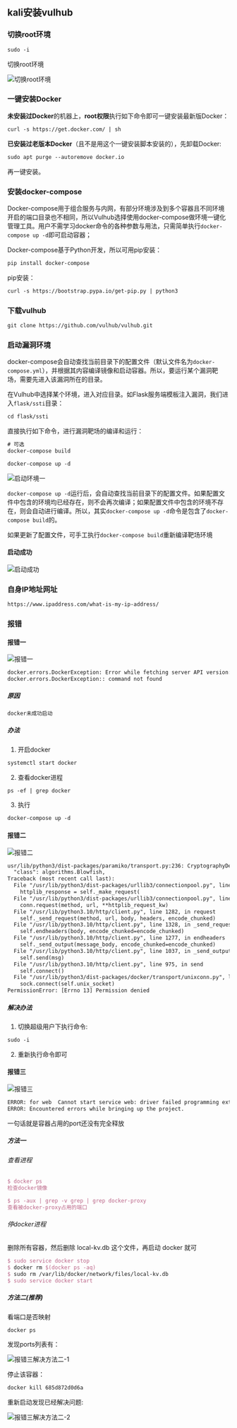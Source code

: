 ## kali安装vulhub

### 切换root环境

~~~ tex 
sudo -i
~~~

切换root环境

![切换root环境](.\图片\切换root环境.PNG)



### 一键安装Docker

<b>未安装过Docker</b>的机器上，<b>root权限</b>执行如下命令即可一键安装最新版Docker：

~~~ tex
curl -s https://get.docker.com/ | sh 
~~~



<b>已安装过老版本Docker</b>（且不是用这个一键安装脚本安装的），先卸载Docker:

~~~ tex
sudo apt purge --autoremove docker.io
~~~

再一键安装。



### 安装docker-compose

Docker-compose用于组合服务与内网，有部分环境涉及到多个容器且不同环境开启的端口目录也不相同，所以Vulhub选择使用docker-compose做环境一键化管理工具。用户不需学习docker命令的各种参数与用法，只需简单执行`docker-compose up -d`即可启动容器；

Docker-compose基于Python开发，所以可用pip安装：

~~~ tex
pip install docker-compose
~~~



pip安装：

~~~ tex
curl -s https://bootstrap.pypa.io/get-pip.py | python3
~~~



### 下载vulhub

~~~ tex
git clone https://github.com/vulhub/vulhub.git
~~~



### 启动漏洞环境

docker-compose会自动查找当前目录下的配置文件（默认文件名为`docker-compose.yml`），并根据其内容编译镜像和启动容器。所以，要运行某个漏洞靶场，需要先进入该漏洞所在的目录。



在Vulhub中选择某个环境，进入对应目录。如Flask服务端模板注入漏洞，我们进入`flask/ssti`目录：

~~~ tex
cd flask/ssti
~~~



直接执行如下命令，进行漏洞靶场的编译和运行：

~~~ tex
# 可选
docker-compose build

docker-compose up -d
~~~

![启动环境一](.\图片\启动环境一.PNG)

`docker-compose up -d`运行后，会自动查找当前目录下的配置文件。如果配置文件中包含的环境均已经存在，则不会再次编译；如果配置文件中包含的环境不存在，则会自动进行编译。所以，其实`docker-compose up -d`命令是包含了`docker-compose build`的。

如果更新了配置文件，可手工执行`docker-compose build`重新编译靶场环境



#### 启动成功

![启动成功](.\图片\启动成功.PNG)



### 自身IP地址网址

~~~ tex
https://www.ipaddress.com/what-is-my-ip-address/
~~~



### 报错

#### 报错一

![报错一](.\图片\报错一.PNG)

~~~ tex
docker.errors.DockerException: Error while fetching server API version: ('Connection aborted.', PermissionError(13, 'Permission denied'))
docker.errors.DockerException:: command not found
~~~



##### 原因

~~~ tex
docker未成功启动
~~~



##### 办法

1. 开启docker

~~~ tex
systemctl start docker
~~~



2. 查看docker进程

~~~ tex
ps -ef | grep docker
~~~



3. 执行

~~~ tex
docker-compose up -d
~~~



#### 报错二

![报错二](.\图片\报错二.PNG)

~~~ tex
usr/lib/python3/dist-packages/paramiko/transport.py:236: CryptographyDeprecationWarning: Blowfish has been deprecated
  "class": algorithms.Blowfish,
Traceback (most recent call last):
  File "/usr/lib/python3/dist-packages/urllib3/connectionpool.py", line 704, in urlopen
    httplib_response = self._make_request(
  File "/usr/lib/python3/dist-packages/urllib3/connectionpool.py", line 399, in _make_request
    conn.request(method, url, **httplib_request_kw)
  File "/usr/lib/python3.10/http/client.py", line 1282, in request
    self._send_request(method, url, body, headers, encode_chunked)
  File "/usr/lib/python3.10/http/client.py", line 1328, in _send_request
    self.endheaders(body, encode_chunked=encode_chunked)
  File "/usr/lib/python3.10/http/client.py", line 1277, in endheaders
    self._send_output(message_body, encode_chunked=encode_chunked)
  File "/usr/lib/python3.10/http/client.py", line 1037, in _send_output
    self.send(msg)
  File "/usr/lib/python3.10/http/client.py", line 975, in send
    self.connect()
  File "/usr/lib/python3/dist-packages/docker/transport/unixconn.py", line 30, in connect
    sock.connect(self.unix_socket)
PermissionError: [Errno 13] Permission denied
~~~

##### 解决办法

1. 切换超级用户下执行命令:

~~~ tex
sudo -i
~~~



2. 重新执行命令即可



#### 报错三

![报错三](.\图片\报错三.PNG)

~~~ tex
ERROR: for web  Cannot start service web: driver failed programming external connectivity on endpoint cve-2022-34265_web_1 (053da23b75918440c53007ad4ee28ffab01542a6f49218299b62da71c0351e59): Bind for 0.0.0.0:8000 failed: port is already allocated
ERROR: Encountered errors while bringing up the project.
~~~

一句话就是容器占用的port还没有完全释放



##### 方法一

###### 查看进程

~~~ tex
$ docker ps
检查docker镜像
~~~

~~~ tex
$ ps -aux | grep -v grep | grep docker-proxy
查看被docker-proxy占用的端口
~~~



###### 停docker进程

删除所有容器，然后删除 local-kv.db 这个文件，再启动 docker 就可

~~~ tex
$ sudo service docker stop
$ docker rm $(docker ps -aq)
$ sudo rm /var/lib/docker/network/files/local-kv.db
$ sudo service docker start
~~~



##### 方法二(推荐)

看端口是否映射

~~~ tex
docker ps
~~~

发现ports列表有：

![报错三解决方法二-1](.\图片\报错三解决方法二-1.PNG)

停止该容器：

~~~ tex
docker kill 685d872d0d6a
~~~

重新启动发现已经解决问题:

![报错三解决方法二-2](.\图片\报错三解决方法二-2.PNG)
